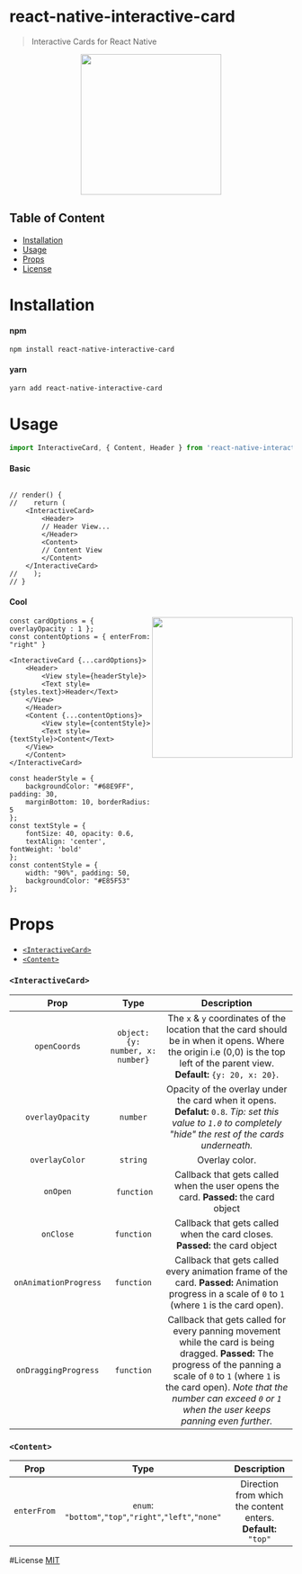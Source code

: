 # react-native-interactive-card
> Interactive Cards for React Native

<p align="center"><img width="250" src="https://thumbs.gfycat.com/DecisiveUnfoldedCaudata-size_restricted.gif" /></p>

## Table of Content
- [Installation](#installation)
- [Usage](#usage)
- [Props](#props)
- [License](#license)

# Installation
#### npm
```Shell
npm install react-native-interactive-card
```
#### yarn
```Shell
yarn add react-native-interactive-card
```

# Usage

```javascript
import InteractiveCard, { Content, Header } from 'react-native-interactive-card'
```
#### Basic
```JSX

// render() {
//    return (
	<InteractiveCard>
	    <Header>
		// Header View...
	    </Header>
	    <Content>
		// Content View
	    </Content>
	</InteractiveCard>
//    );
// }
```

#### Cool
<img width="250" align="right" src="https://thumbs.gfycat.com/AmusedCompleteGallowaycow-size_restricted.gif" />

```JSX
const cardOptions = { overlayOpacity : 1 };
const contentOptions = { enterFrom: "right" }

<InteractiveCard {...cardOptions}>
    <Header>
    	<View style={headerStyle}>
	    <Text style={styles.text}>Header</Text>
	</View>
    </Header>
    <Content {...contentOptions}>
    	<View style={contentStyle}>
	    <Text style={textStyle}>Content</Text>
	</View>
    </Content>
</InteractiveCard>

const headerStyle = {
	backgroundColor: "#68E9FF", padding: 30, 
	marginBottom: 10, borderRadius: 5 
};
const textStyle = {
	fontSize: 40, opacity: 0.6,
	textAlign: 'center', fontWeight: 'bold'
};
const contentStyle = {
	width: "90%", padding: 50, 
	backgroundColor: "#E85F53"
};

```

# Props
- [`<InteractiveCard>`](#interactivecard)
- [`<Content>`](#content)

### `<InteractiveCard>`
| Prop  | Type | Description|
| :---: |:---:| :---:|
| `openCoords` | `object: {y: number, x: number}` | The `x` & `y` coordinates of the location that the card should be in when it opens. Where the origin i.e (0,0) is the top left of the parent view. **Default:** `{y: 20, x: 20}`. |
| `overlayOpacity` | `number` | Opacity of the overlay under the card when it opens. **Defalut:** `0.8`. _Tip: set this value to `1.0` to completely "hide" the rest of the cards underneath._ |
| `overlayColor`   | `string` | Overlay color. |
| `onOpen` |  `function` | Callback that gets called when the user opens the card. **Passed:** the card object |
| `onClose` | `function` | Callback that gets called when the card closes. **Passed:** the card object |
| `onAnimationProgress` | `function` | Callback that gets called every animation frame of the card. **Passed:** Animation progress in a scale of `0` to `1` (where `1` is the card open). |
| `onDraggingProgress` | `function` | Callback that gets called for every panning movement while the card is being dragged. **Passed:** The progress of the panning a scale of `0` to `1` (where `1` is the card open). _Note that the number can exceed `0` or `1` when the user keeps panning even further._ |


### `<Content>`
| Prop  | Type | Description|
| :---: |:---:| :---:|
| `enterFrom` | `enum`: `"bottom"`,`"top"`,`"right"`,`"left"`,`"none"` | Direction from which the content enters. **Default:** `"top"`|

#License
[MIT](https://github.com/billoosijok/react-native-interactive-card/blob/master/LICENSE)

